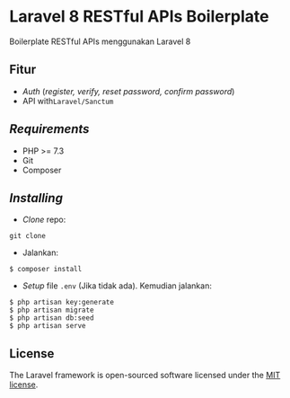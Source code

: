 # Laravel 8 RESTful APIs Boilerplate
Boilerplate RESTful APIs menggunakan Laravel 8

## Fitur
- *Auth* (*register, verify, reset password, confirm password*)
-  API with`Laravel/Sanctum`

## *Requirements*
- PHP >= 7.3
- Git
- Composer

## *Installing*
- *Clone* repo:
```
git clone 
```
- Jalankan:
```
$ composer install
```
- *Setup* file `.env` (Jika tidak ada). Kemudian jalankan:
```
$ php artisan key:generate
$ php artisan migrate
$ php artisan db:seed
$ php artisan serve
```

## License

The Laravel framework is open-sourced software licensed under the [MIT license](https://opensource.org/licenses/MIT).
